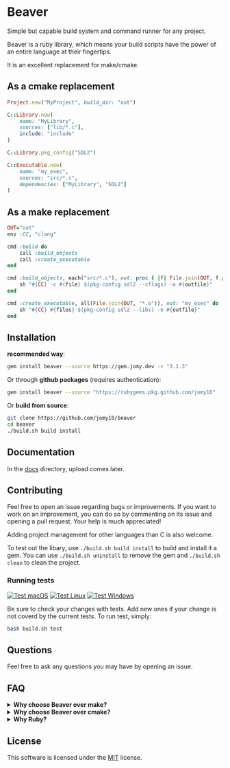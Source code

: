 # Beaver

Simple but capable build system and command runner for any project.

Beaver is a ruby library, which means your build scripts have the power of an
entire language at their fingertips.

It is an excellent replacement for make/cmake.

## As a cmake replacement

```ruby
Project.new("MyProject", build_dir: "out")

C::Library.new(
    name: "MyLibrary",
    sources: ["lib/*.c"],
    include: "include"
)

C::Library.pkg_config("SDL2")

C::Executable.new(
    name: "my_exec",
    sources: "src/*.c",
    dependencies: ["MyLibrary", "SDL2"]
)
```

## As a make replacement

```ruby
OUT="out"
env :CC, "clang"

cmd :build do
    call :build_objects
    call :create_executable
end

cmd :build_objects, each("src/*.c"), out: proc { |f| File.join(OUT, f.path + ".o") } do |file, outfile|
    sh "#{CC} -c #{file} $(pkg-config sdl2 --cflags) -o #{outfile}"
end

cmd :create_executable, all(File.join(OUT, "*.o")), out: "my_exec" do |files, outfile|
    sh "#{CC} #{files} $(pkg-config sdl2 --libs) -o #{outfile}"
end
```

## Installation

**recommended way**:
```sh
gem install beaver --source https://gem.jomy.dev -v "3.1.3"
```

Or through **github packages** (requires authentication):

```sh
gem install beaver --source "https://rubygems.pkg.github.com/jomy10"
```

Or **build from source**:

```sh
git clone https://github.com/jomy10/beaver
cd beaver
./build.sh build install
```

## Documentation

In the [docs](./docs) directory, upload comes later.

## Contributing

Feel free to open an issue regarding bugs or improvements. If you want to work
on an improvement, you can do so by commenting on its issue and opening a pull
request. Your help is much appreciated!

Adding project management for other languages than C is also welcome.

To test out the libary, use `./build.sh build install` to build and install it a
gem. You can use `./build.sh uninstall` to remove the gem and `./build.sh clean`
to clean the project.

### Running tests

[![Test macOS](https://github.com/Jomy10/beaver/actions/workflows/test-macos.yml/badge.svg)](https://github.com/Jomy10/beaver/actions/workflows/test-macos.yml)
[![Test Linux](https://github.com/Jomy10/beaver/actions/workflows/test-linux.yml/badge.svg)](https://github.com/Jomy10/beaver/actions/workflows/test-linux.yml)
[![Test Windows](https://github.com/Jomy10/beaver/actions/workflows/test-windows.yml/badge.svg)](https://github.com/Jomy10/beaver/actions/workflows/test-windows.yml)

Be sure to check your changes with tests. Add new ones if your change is not coverd by the current tests. To run test, simply:

```sh
bash build.sh test
```

## Questions

Feel free to ask any questions you may have by opening an issue.

## FAQ

<details>
    <summary><b>Why choose Beaver over make?</b></summary>
    This project started as a more readable make replacement. I was
    getting frustrated by unreadable build tools. Beaver comes with
    all the features you'd expect from a make replacement.
</details>

<details>
    <summary><b>Why choose Beaver over cmake?</b></summary>
    Beaver takes an approach to project management that does not abstract
    away all knowledge of the clang/gcc compilers. It's easier to use and
    understand what's going on.
</details>

<details>
    <summary><b>Why Ruby?</b></summary>
    I picked ruby as I find it an excellent choice for build scrpts. It comes
    wth a rich standard library for working with files and has a magical syntax.

Sure, it's "slow", but the compiler is usually the bottleneck anyway in build scripts.
Next to the nice syntax, it's also easy to parallelize tasks, which has been taken
advantage of when compiling targets and running "each" commands.
</details>

## License

This software is licensed under the [MIT](LICENSE) license.
